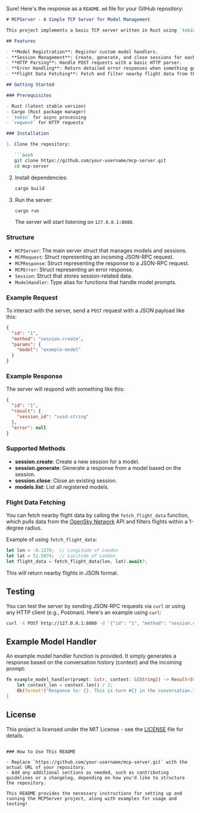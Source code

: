 Sure! Here's the response as a `README.md` file for your GitHub repository:

```markdown
# MCPServer - A Simple TCP Server for Model Management

This project implements a basic TCP server written in Rust using `tokio` and `reqwest` to handle Model Creation Protocol (MCP) requests. The server listens for incoming connections and processes JSON-RPC requests to interact with registered models, create sessions, generate responses, and close sessions.

## Features

- **Model Registration**: Register custom model handlers.
- **Session Management**: Create, generate, and close sessions for each model.
- **HTTP Parsing**: Handle POST requests with a basic HTTP parser.
- **Error Handling**: Return detailed error responses when something goes wrong.
- **Flight Data Fetching**: Fetch and filter nearby flight data from the OpenSky Network API.

## Getting Started

### Prerequisites

- Rust (latest stable version)
- Cargo (Rust package manager)
- `tokio` for async processing
- `reqwest` for HTTP requests

### Installation

1. Clone the repository:

   ```bash
   git clone https://github.com/your-username/mcp-server.git
   cd mcp-server
   ```

2. Install dependencies:

   ```bash
   cargo build
   ```

3. Run the server:

   ```bash
   cargo run
   ```

   The server will start listening on `127.0.0.1:8080`.

### Structure

- `MCPServer`: The main server struct that manages models and sessions.
- `MCPRequest`: Struct representing an incoming JSON-RPC request.
- `MCPResponse`: Struct representing the response to a JSON-RPC request.
- `MCPError`: Struct representing an error response.
- `Session`: Struct that stores session-related data.
- `ModelHandler`: Type alias for functions that handle model prompts.

### Example Request

To interact with the server, send a `POST` request with a JSON payload like this:

```json
{
  "id": "1",
  "method": "session.create",
  "params": {
    "model": "example-model"
  }
}
```

### Example Response

The server will respond with something like this:

```json
{
  "id": "1",
  "result": {
    "session_id": "uuid-string"
  },
  "error": null
}
```

### Supported Methods

- **session.create**: Create a new session for a model.
- **session.generate**: Generate a response from a model based on the session.
- **session.close**: Close an existing session.
- **models.list**: List all registered models.

### Flight Data Fetching

You can fetch nearby flight data by calling the `fetch_flight_data` function, which pulls data from the [OpenSky Network](https://opensky-network.org/api/states/all) API and filters flights within a 1-degree radius.

Example of using `fetch_flight_data`:

```rust
let lon = -0.1278;  // Longitude of London
let lat = 51.5074;  // Latitude of London
let flight_data = fetch_flight_data(lon, lat).await?;
```

This will return nearby flights in JSON format.

## Testing

You can test the server by sending JSON-RPC requests via `curl` or using any HTTP client (e.g., Postman). Here's an example using `curl`:

```bash
curl -X POST http://127.0.0.1:8080 -d '{"id": "1", "method": "session.create", "params": {"model": "example-model"}}'
```

## Example Model Handler

An example model handler function is provided. It simply generates a response based on the conversation history (context) and the incoming prompt:

```rust
fn example_model_handler(prompt: &str, context: &[String]) -> Result<String, Box<dyn Error + Send + Sync>> {
    let context_len = context.len() / 2;
    Ok(format!("Response to: {}. This is turn #{} in the conversation.", prompt, context_len + 1))
}
```

## License

This project is licensed under the MIT License - see the [LICENSE](LICENSE) file for details.
```

### How to Use This README

- Replace `https://github.com/your-username/mcp-server.git` with the actual URL of your repository.
- Add any additional sections as needed, such as contributing guidelines or a changelog, depending on how you'd like to structure the repository.

This README provides the necessary instructions for setting up and running the MCPServer project, along with examples for usage and testing!
